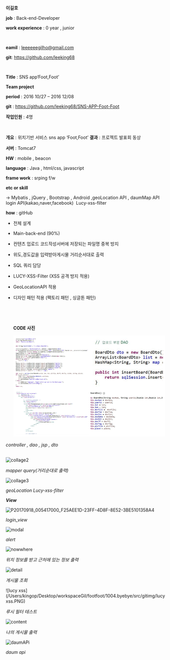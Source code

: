 **이길호**



**job** : Back-end-Developer

**work experience** : 0 year , junior

<br>

**eamil** : leeeeeegilho@gmail.com

**git**: https://github.com/leeking68

<br>

**Title** : SNS app‘Foot,Foot’

**Team project**

**period** : 2016 10/27 – 2016 12/08

**git** : https://github.com/leeking68/SNS-APP-Foot-Foot

**작업인원** : 4명

<br>

**개요** : 위치기반 서비스 sns app ‘Foot,Foot’
**결과** : 프로젝트 발표회 동상



**서버** : Tomcat7 

**HW** : mobile , beacon 

**language** : Java , html/css, javascript

**frame work** : srping f/w 

**etc or skill**

-> Mybatis , jQuery , Bootstrap , Android ,geoLocation API , daumMap API
​    login API(kakao,naver,facebook)
​    Lucy-xss-filter

**how** : gitHub 



**<role : Back-end-developer>**

- 전체 설계

- Main-back-end (90%)

- 컨텐츠 업로드 코드작성서버에 저장되는 파일명 중복 방지

- 위도,경도값을 입력받아게시물 거리순서대로 출력

- SQL 쿼리 담당

- LUCY-XSS-Filter (XSS 공격 방지 적용)

- GeoLocationAPI 적용

- 디자인 패턴 적용 (팩토리 패턴 , 싱글톤 패턴)

  ​

  ​

  **CODE 사진**

  ![collage1](./img/collage1.png)



*controller , dao , jsp , dto*				
​			

![collage2](/Users/kingop/Desktop/workspaceGil/footfoot/1004.byebye/src/gitimg/collage2.png)

*mapper query(거리순대로 출력)*



![collage3](/Users/kingop/Desktop/workspaceGil/footfoot/1004.byebye/src/gitimg/collage3.png)

*geoLocation Lucy-xss-filter*



***View***



![P20170918_005417000_F25AEE1D-23FF-4D8F-8E52-3BE5101358A4](/Users/kingop/Desktop/workspaceGil/FootFoot/1004.byebye/src/gitimg/P20170918_005417000_F25AEE1D-23FF-4D8F-8E52-3BE5101358A4.PNG)

*login_view*

![modal](/Users/kingop/Desktop/workspaceGil/footfoot/1004.byebye/src/gitimg/modal.PNG)

*alert*





![nowwhere](/Users/kingop/Desktop/workspaceGil/footfoot/1004.byebye/src/gitimg/nowwhere.JPG)



*위치 정보를 받고 근처에 있는 정보 출력*

![detail](/Users/kingop/Desktop/workspaceGil/footfoot/1004.byebye/src/gitimg/detail.JPG)

*게시물 조회*



![lucy xss](/Users/kingop/Desktop/workspaceGil/footfoot/1004.byebye/src/gitimg/lucy xss.PNG)



*루시 필터 테스트* 

![content](/Users/kingop/Desktop/workspaceGil/footfoot/1004.byebye/src/gitimg/content.PNG)

*나의 게시물 출력*

![daumAPi](/Users/kingop/Desktop/workspaceGil/footfoot/1004.byebye/src/gitimg/daumAPi.JPG)

*daum api*